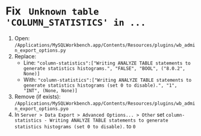 # Fix ` Unknown table 'COLUMN_STATISTICS' in ...`

1. Open: `/Applications/MySQLWorkbench.app/Contents/Resources/plugins/wb_admin_export_options.py`
2. Replace:
    * Line: `"column-statistics":["Writing ANALYZE TABLE statements to generate statistics histograms.", "FALSE", "BOOL", ("8.0.2", None)]`
    * With: `"column-statistics":["Writing ANALYZE TABLE statements to generate statistics histograms (set 0 to disable).", "1", "INT", (None, None)]`
3. Remove (if exists): `/Applications/MySQLWorkbench.app/Contents/Resources/plugins/wb_admin_export_options.pyo`
4. In `Server > Data Export > Advanced Options... > Other` set `column-statistics - Writing ANALYZE TABLE statements to generate statistics histograms (set 0 to disable).` to `0`